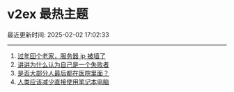 # v2ex 最热主题

最近更新时间: 2025-02-02 17:02:33

--- 
1. [过年回个老家，服务器 ip 被墙了](https://www.v2ex.com/t/1108576) 
2. [讲讲为什么认为自己是一个失败者](https://www.v2ex.com/t/1108579) 
3. [是否大部分人最后都在医院里面？](https://www.v2ex.com/t/1108583) 
4. [人类应该减少直接使用笔记本电脑](https://www.v2ex.com/t/1108591) 
